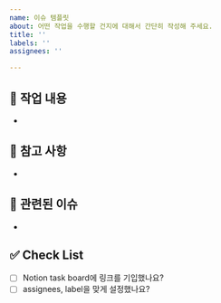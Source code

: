 ```yaml
---
name: 이슈 템플릿
about: 어떤 작업을 수행할 건지에 대해서 간단히 작성해 주세요.
title: ''
labels: ''
assignees: ''

---
```


## 📝 작업 내용
<!-- 어떤 작업을 수행할 건지에 대해서 간단히 작성해 주세요. -->

- 

## 📢 참고 사항
<!-- 팀원이 참고할 사항에 대해서 간단히 작성해 주세요. -->

- 

## 📌 관련된 이슈
<!-- 관련된 이슈가 있다면 작성해 주세요. -->

- 

## ✅ Check List
- [ ] Notion task board에 링크를 기입했나요?
- [ ] assignees, label을 맞게 설정했나요?
